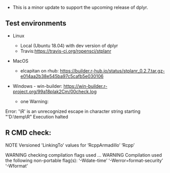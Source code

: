 * This is a minor update to support the upcoming release of dplyr.

## Test environments

* Linux
  - Local (Ubuntu 18.04) with dev version of dplyr
  - Travis:https://travis-ci.org/ropensci/stplanr
  
* MacOS
  - elcapitan on rhub: https://builder.r-hub.io/status/stplanr_0.2.7.tar.gz-e014aa2b38e545ba97c5cafb5e030106

* Windows - win-builder: https://win-builder.r-project.org/99a18plak2Cm/00check.log
  - one Warning: 
  
Error: '\R' is an unrecognized escape in character string starting "'D:\temp\R"
Execution halted

    
## R CMD check:

NOTE
Versioned 'LinkingTo' values for
  ‘RcppArmadillo’ ‘Rcpp’
  
WARNING
checking compilation flags used ... WARNING
Compilation used the following non-portable flag(s):
  ‘-Wdate-time’ ‘-Werror=format-security’ ‘-Wformat’